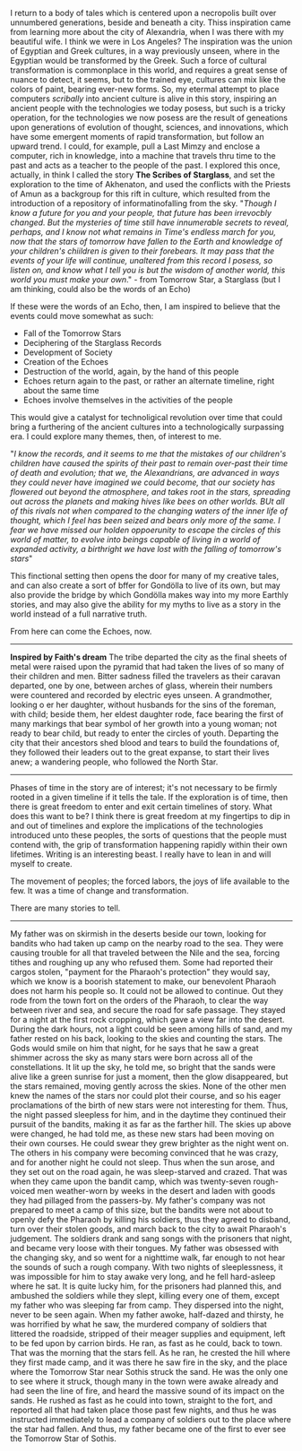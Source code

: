 I return to a body of tales which is centered upon a necropolis built over unnumbered generations, beside and beneath a city. Thiss inspiration came from learning more about the city of Alexandria, when I was there with my beautiful wife. I think we were in Los Angeles? The inspiration was the union of Egyptian and Greek cultures, in a way previously unseen, where in the Egyptian would be transformed by the Greek. Such a force of cultural transformation is commonplace in this world, and requires a great sense of nuance to detect, it seems, but to the trained eye, cultures can mix like the colors of paint, bearing ever-new forms. 
So, my etermal attempt to place computers *scribally* into ancient culture is alive in this story, inspiring an ancient people with the technologies we today posess, but such is a tricky operation, for the technologies we now posess are the result of geneations upon generations of evolution of thought, sciences, and innovations, which have some emergent moments of rapid transformation, but follow an upward trend. 
I could, for example, pull a Last Mimzy and enclose a computer, rich in knowledge, into a machine that travels thru time to the past and acts as a teacher to the people of the past. I explored this once, actually, in think I called the story **The Scribes of Starglass**, and set the exploration to the time of Akhenaton, and used the conflicts with the Priests of Amun as a backgroup for this rift in culture, which resulted from the introduction of a repository of informatinofalling from the sky. 
"*Though I know a future for you and your people, that future has been irrevocbly changed. But the mysteries of time still have innumerable secrets to reveal, perhaps, and I know not what remains in Time's endless march for you, now that the stars of tomorrow have fallen to the Earth and knowledge of your children's chiildren is given to their forebears. It may pass that the events of your life will continue, unaltered from this record I posess, so listen on, and know what I tell you is but the wisdom of another world, this world you must make your own*." - from Tomorrow Star, a Starglass (but I am thinking, could also be the words of an Echo)

If these were the words of an Echo, then, I am inspired to believe that the events could move somewhat as such: 
- Fall of the Tomorrow Stars
- Deciphering of the Starglass Records
- Development of Society
- Creation of the Echoes
- Destruction of the world, again, by the hand of this people
- Echoes return again to the past, or rather an alternate timeline, right about the same time
- Echoes involve themselves in the activities of the people

This would give a catalyst for technoligical revolution over time that could bring a furthering of the ancient cultures into a technologically surpassing era. I could explore many themes, then, of interest to me. 

"*I know the records, and it seems to me that the mistakes of our children's children have caused the spirits of their past to remain over-past their time of death and evolution; that we, the Alexandrians, are advanced in ways they could never have imagined we could become, that our society has flowered out beyond the atmosphere, and takes root in the stars, spreading out across the planets and making hives like bees on other worlds. BUt all of this rivals not when compared to the changing waters of the inner life of thought, which I feel has been seized and bears only more of the same. I fear we have missed our holden oppoerunity to escape the circles of this world of matter, to evolve into beings capable of living in a world of expanded activity, a birthright we have lost with the falling of tomorrow's stars*"

This finctional setting then opens the door for many of my creative tales, and can also create a sort of bffer for Gondölla to live of its own, but may also provide the bridge by which Gondölla makes way into my more Earthly stories, and may also give the ability for my myths to live as a story in the world instead of a full narrative truth. 

From here can come the Echoes, now.

---
**Inspired by Faith's dream**
The tribe departed the city as the final sheets of metal were raised upon the pyramid that had taken the lives of so many of their children and men. Bitter sadness filled the travelers as their caravan departed, one by one, between arches of glass, wherein their numbers were countered and recorded by electric eyes unseen.
A grandmother, looking o er her daughter, without husbands for the sins of the foreman, with child; beside them, her eldest daughter rode, face bearing the first of many markings that bear symbol of her growth into a young woman; not ready to bear child, but ready to enter the circles of youth. 
Departing the city that their ancestors shed blood and tears to build the foundations of, they followed their leaders out to the great expanse, to start their lives anew; a wandering people, who followed the North Star.

---

Phases of time in the story are of interest; it's not necessary to be firmly rooted in a given timeline if it tells the tale. If the exploration is of time, then there is great freedom to enter and exit certain timelines of story. What does this want to be? I think there is great freedom at my fingertips to dip in and out of timelines and explore the implications of the technologies introduced unto these peoples, the sorts of questions that the people must contend with, the grip of transformation happening rapidly within their own lifetimes. 
Writing is an interesting beast. I really have to lean in and will myself to create. 

The movement of peoples; the forced labors, the joys of life available to the few. It was a time of change and transformation. 

There are many stories to tell. 

---

My father was on skirmish in the deserts beside our town, looking for bandits who had taken up camp on the nearby road to the sea. They were causing trouble for all that traveled between the Nile and the sea, forcing tithes and roughing up any who refused them. Some had reported their cargos stolen, "payment for the Pharaoh's protection" they would say, which we know is a boorish statement to make, our benevolent Pharaoh does not harm his people so. It could not be allowed to continue.
Out they rode from the town fort on the orders of the Pharaoh, to clear the way between river and sea, and secure the road for safe passage. 
They stayed for a night at the first rock cropping, which gave a view far into the desert. During the dark hours, not a light could be seen among hills of sand, and my father rested on his back, looking to the skies and counting the stars. The Gods would smile on him that night, for he says that he saw a great shimmer across the sky as many stars were born across all of the constellations. It lit up the sky, he told me, so bright that the sands were alive like a green sunrise for just a moment, then the glow disappeared, but the stars remained, moving gently across the skies. None of the other men knew the names of the stars nor could plot their course, and so his eager proclamations of the birth of new stars were not interesting for them. Thus, the night passed sleepless for him, and in the daytime they continued their pursuit of the bandits, making it as far as the farther hill. 
The skies up above were changed, he had told me, as these new stars had been moving on their own courses. He could swear they grew brighter as the night went on. The others in his company were becoming convinced that he was crazy, and for another night he could not sleep. Thus when the sun arose, and they set out on the road again, he was sleep-starved and crazed. 
That was when they came upon the bandit camp, which was twenty-seven rough-voiced men weather-worn by weeks in the desert and laden with goods they had pillaged from the passers-by. My father's company was not prepared to meet a camp of this size, but the bandits were not about to openly defy the Pharaoh by killing his soldiers, thus they agreed to disband, turn over their stolen goods, and march back to the city to await Pharaoh's judgement. 
The soldiers drank and sang songs with the prisoners that night, and became very loose with their tongues. My father was obsessed with the changing sky, and so went for a nighttime walk, far enough to not hear the sounds of such a rough company. With two nights of sleeplessness, it was impossible for him to stay awake very long, and he fell hard-asleep where he sat. 
It is quite lucky him, for the prisoners had planned this, and ambushed the soldiers while they slept, killing every one of them, except my father who was sleeping far from camp. They dispersed into the night, never to be seen again. When my father awoke, half-dazed and thirsty, he was horrified by what he saw, the murdered company of soldiers that littered the roadside, stripped of their meager supplies and equipment, left to be fed upon by carrion birds. He ran, as fast as he could, back to town. 
That was the morning that the stars fell. 
As he ran, he crested the hill where they first made camp, and it was there he saw fire in the sky, and the place where the Tomorrow Star near Sothis struck the sand. He was the only one to see where it struck, though many in the town were awake already and had seen the line of fire, and heard the massive sound of its impact on the sands. 
He rushed as fast as he could into town, straight to the fort, and reported all that had taken place those past few nights, and thus he was instructed immediately to lead a company of soldiers out to the place where the star had fallen. And thus, my father became one of the first to ever see the Tomorrow Star of Sothis.